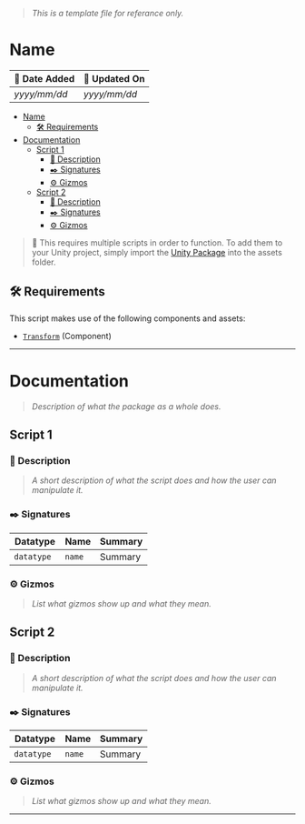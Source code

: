 > *This is a template file for referance only.*
# Name

| 📆 Date Added | 📆 Updated On |
|-|-|
|*yyyy/mm/dd*|*yyyy/mm/dd*|

- [Name](#name)
  - [🛠️ Requirements](#️-requirements)
- [Documentation](#documentation)
  - [Script 1](#script-1)
    - [📖 Description](#-description)
    - [✒️ Signatures](#️-signatures)
    - [⚙️ Gizmos](#️-gizmos)
  - [Script 2](#script-2)
    - [📖 Description](#-description-1)
    - [✒️ Signatures](#️-signatures-1)
    - [⚙️ Gizmos](#️-gizmos-1)

> :paperclip: This requires multiple scripts in order to function. To add them to your Unity project, simply import the [Unity Package](./) into the assets folder.

## 🛠️ Requirements

This script makes use of the following components and assets:
- [`Transform`](https://docs.unity3d.com/ScriptReference/Transform.html) (Component)

---
# Documentation

> *Description of what the package as a whole does.*

## Script 1

### 📖 Description
> *A short description of what the script does and how the user can manipulate it.*

### ✒️ Signatures
| Datatype | Name | Summary |
|-|-|-|
| `datatype ` | `name ` | Summary |

### ⚙️ Gizmos

> *List what gizmos show up and what they mean.*

## Script 2

### 📖 Description
> *A short description of what the script does and how the user can manipulate it.*

### ✒️ Signatures
| Datatype | Name | Summary |
|-|-|-|
| `datatype ` | `name ` | Summary |

### ⚙️ Gizmos

> *List what gizmos show up and what they mean.*

---